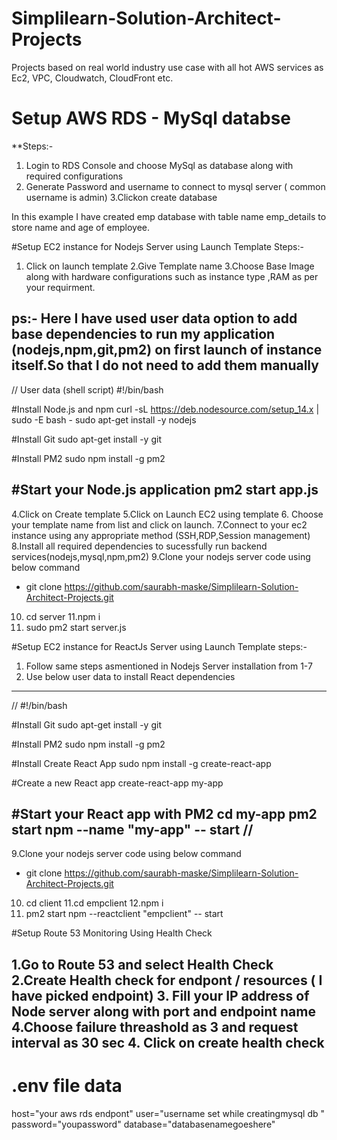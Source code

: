 # Simplilearn-Solution-Architect-Projects
Projects based on real world industry use case with all hot AWS services as Ec2, VPC, Cloudwatch, CloudFront etc.

# Setup AWS RDS - MySql databse

**Steps:-
1. Login to RDS Console and choose MySql as database along with required configurations
2. Generate Password and username to connect to mysql server ( common username is admin)
3.Clickon create database

In this example I have created  emp database with table name  emp_details to store name and age of employee.

#Setup EC2 instance for Nodejs Server using Launch Template 
Steps:-

1. Click on launch template
2.Give Template name
3.Choose Base Image along with hardware configurations such as instance type ,RAM as per your requirment.

ps:- Here I have used user data option to add base dependencies to run my application (nodejs,npm,git,pm2) on first launch of instance itself.So that I do not need to add them manually
-------------------------------------------------------------------------------------------------------------
// User data (shell script)
#!/bin/bash

#Install Node.js and npm
curl -sL https://deb.nodesource.com/setup_14.x | sudo -E bash -
sudo apt-get install -y nodejs

#Install Git
sudo apt-get install -y git

#Install PM2
sudo npm install -g pm2

#Start your Node.js application
pm2 start app.js
--------------------------------------------------------------------------------------------------------------

4.Click on Create template
5.Click on Launch EC2 using template 
6. Choose your template name from list and click on launch.
7.Connect to your ec2 instance using any appropriate method (SSH,RDP,Session management)
8.Install all required dependencies to sucessfully run backend services(nodejs,mysql,npm,pm2)
9.Clone your nodejs server code using below command 
  - git clone https://github.com/saurabh-maske/Simplilearn-Solution-Architect-Projects.git
10. cd server
11.npm i 
12. sudo pm2 start server.js

#Setup EC2 instance for ReactJs Server using Launch Template 
steps:-

1. Follow same steps asmentioned in Nodejs Server installation from 1-7
8. Use below user data to install React dependencies
-------------------------------------------------------------------------------------
//
#!/bin/bash



#Install Git
sudo apt-get install -y git

#Install PM2
sudo npm install -g pm2

#Install Create React App
sudo npm install -g create-react-app

#Create a new React app
create-react-app my-app

#Start your React app with PM2
cd my-app
pm2 start npm --name "my-app" -- start
//
-----------------------------------------------------------------------------------------
9.Clone your nodejs server code using below command 
  - git clone https://github.com/saurabh-maske/Simplilearn-Solution-Architect-Projects.git
10. cd client
11.cd empclient
12.npm i
13. pm2 start npm --reactclient "empclient" -- start

#Setup Route 53 Monitoring Using Health Check

1.Go to Route 53 and select Health Check
2.Create Health check for endpont / resources ( I have picked endpoint)
3. Fill your IP address of Node server along with port and endpoint name
4.Choose failure threashold as 3 and request interval as 30 sec
4. Click on create health check 
-------------------------------------------------------------------------------------------

# .env file data
host="your aws rds endpont"
user="username set while creatingmysql db "
password="youpassword"
database="databasenamegoeshere"

